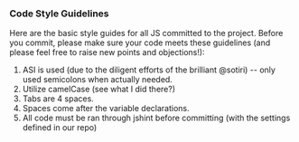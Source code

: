 ### Code Style Guidelines

Here are the basic style guides for all JS committed to the project. Before you commit, please make sure your
code meets these guidelines (and please feel free to raise new points and objections!):

1. ASI is used (due to the diligent efforts of the brilliant @sotiri) -- only used semicolons when actually needed.
2. Utilize camelCase (see what I did there?)
3. Tabs are 4 spaces.
4. Spaces come after the variable declarations.
5. All code must be ran through jshint before committing (with the settings defined in our repo)
